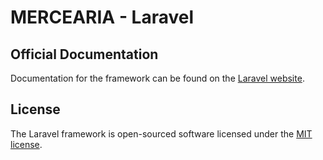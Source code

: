 # MERCEARIA - Laravel


## Official Documentation

Documentation for the framework can be found on the [Laravel website](http://laravel.com/docs).


## License

The Laravel framework is open-sourced software licensed under the [MIT license](http://opensource.org/licenses/MIT).

